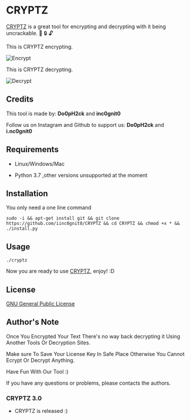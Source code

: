 # CRYPTZ

[CRYPTZ](https://github.com/iinc0gnit0/CRYPTZ) is a great tool for encrypting and decrypting with it being uncrackable. :key: :lock: :unlock:

This is CRYPTZ encrypting.

![Encrypt](https://github.com/iinc0gnit0/CRYPTZ/blob/master/Encrypt.png)

This is CRYPTZ decrypting.

![Decrypt](https://github.com/iinc0gnit0/CRYPTZ/blob/master/Decrypt.png)

## Credits

This tool is made by: __Do0pH2ck__ and __inc0gnit0__

Follow us on Instagram and Github to support us: __Do0pH2ck__ and __i.nc0gnit0__

## Requirements

+ Linux/Windows/Mac

+ Python 3.7 ,other versions unsupported at the moment 

## Installation

You only need a one line command

```sudo -i && apt-get install git && git clone https://github.com/iinc0gnit0/CRYPTZ && cd CRYPTZ && chmod +x * && ./install.py```

## Usage

```./cryptz```

Now you are ready to use [CRYPTZ](https://github.com/iinc0gnit0/CRYPTZ), enjoy!  :D


## License
[GNU General Public License](https://www.gnu.org/licenses/gpl-3.0.en.html)

## Author's Note

Once You Encrypted Your Text There's no way back decrypting it 
Using Another Tools Or Decryption Sites.

Make sure To Save Your License Key In Safe Place Otherwise You Cannot Ecrypt Or Decrypt Anything. 

Have Fun With Our Tool :) 

If you have any questions or problems, please contacts the authors.
### CRYPTZ 3.0
+ CRYPTZ is released :)
